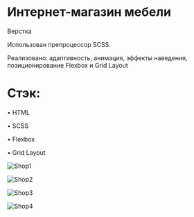 # Интернет-магазин мебели
Верстка

Использован препроцессор SCSS. 

Реализовано: адаптивность, анимация, эффекты наведения, позиционирование Flexbox и Grid Layout

# Стэк:

• HTML

• SCSS

• Flexbox

• Grid Layout

![Shop1](https://user-images.githubusercontent.com/94056174/188199418-c0f538a2-b229-4817-bb8b-2eef07bb9588.jpg)

![Shop2](https://user-images.githubusercontent.com/94056174/188199489-9e0827fb-4ce8-481c-b68a-f71dc5c0381a.jpg)

![Shop3](https://user-images.githubusercontent.com/94056174/188199530-f012139d-6260-430f-8ea5-6d9fed8bcc94.jpg)

![Shop4](https://user-images.githubusercontent.com/94056174/188199553-2f4ae0ef-c2ac-4ccf-b5fb-8144a35134f7.jpg)



